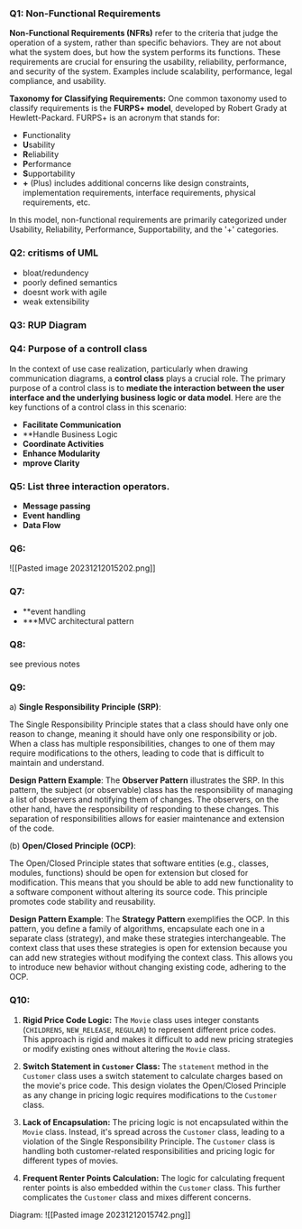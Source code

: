 ### Q1: Non-Functional Requirements

**Non-Functional Requirements (NFRs)** refer to the criteria that judge the operation of a system, rather than specific behaviors. They are not about what the system does, but how the system performs its functions. These requirements are crucial for ensuring the usability, reliability, performance, and security of the system. Examples include scalability, performance, legal compliance, and usability.

**Taxonomy for Classifying Requirements:** One common taxonomy used to classify requirements is the **FURPS+ model**, developed by Robert Grady at Hewlett-Packard. FURPS+ is an acronym that stands for:

- **F**unctionality
- **U**sability
- **R**eliability
- **P**erformance
- **S**upportability
- **+** (Plus) includes additional concerns like design constraints, implementation requirements, interface requirements, physical requirements, etc.

In this model, non-functional requirements are primarily categorized under Usability, Reliability, Performance, Supportability, and the '+' categories.

### Q2: critisms of UML
- bloat/redundency
- poorly defined semantics
- doesnt work with agile
- weak extensibility

### Q3: RUP Diagram


### Q4: Purpose of a controll class
In the context of use case realization, particularly when drawing communication diagrams, a **control class** plays a crucial role. The primary purpose of a control class is to **mediate the interaction between the user interface and the underlying business logic or data model**. Here are the key functions of a control class in this scenario:
- **Facilitate Communication**
- **Handle Business Logic
- **Coordinate Activities**
- **Enhance Modularity**
- **mprove Clarity**

### Q5: List three interaction operators.
- **Message passing**
- **Event handling**
- **Data Flow**


### Q6:
![[Pasted image 20231212015202.png]]

### Q7:
- **event handling
- ***MVC architectural pattern

### Q8:

see previous notes

### Q9:
a) **Single Responsibility Principle (SRP)**:

The Single Responsibility Principle states that a class should have only one reason to change, meaning it should have only one responsibility or job. When a class has multiple responsibilities, changes to one of them may require modifications to the others, leading to code that is difficult to maintain and understand.

**Design Pattern Example**: The **Observer Pattern** illustrates the SRP. In this pattern, the subject (or observable) class has the responsibility of managing a list of observers and notifying them of changes. The observers, on the other hand, have the responsibility of responding to these changes. This separation of responsibilities allows for easier maintenance and extension of the code.

(b) **Open/Closed Principle (OCP)**:

The Open/Closed Principle states that software entities (e.g., classes, modules, functions) should be open for extension but closed for modification. This means that you should be able to add new functionality to a software component without altering its source code. This principle promotes code stability and reusability.

**Design Pattern Example**: The **Strategy Pattern** exemplifies the OCP. In this pattern, you define a family of algorithms, encapsulate each one in a separate class (strategy), and make these strategies interchangeable. The context class that uses these strategies is open for extension because you can add new strategies without modifying the context class. This allows you to introduce new behavior without changing existing code, adhering to the OCP.

### Q10:
1. **Rigid Price Code Logic:** The `Movie` class uses integer constants (`CHILDRENS`, `NEW_RELEASE`, `REGULAR`) to represent different price codes. This approach is rigid and makes it difficult to add new pricing strategies or modify existing ones without altering the `Movie` class.
    
2. **Switch Statement in `Customer` Class:** The `statement` method in the `Customer` class uses a switch statement to calculate charges based on the movie's price code. This design violates the Open/Closed Principle as any change in pricing logic requires modifications to the `Customer` class.
    
3. **Lack of Encapsulation:** The pricing logic is not encapsulated within the `Movie` class. Instead, it's spread across the `Customer` class, leading to a violation of the Single Responsibility Principle. The `Customer` class is handling both customer-related responsibilities and pricing logic for different types of movies.
    
4. **Frequent Renter Points Calculation:** The logic for calculating frequent renter points is also embedded within the `Customer` class. This further complicates the `Customer` class and mixes different concerns.

Diagram:
![[Pasted image 20231212015742.png]]
